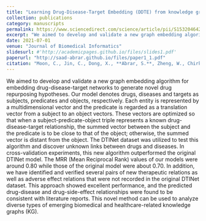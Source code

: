 ```yaml
---
title: "Learning Drug-Disease-Target Embedding (DDTE) from knowledge graphs to inform drug repurposing hypotheses"
collection: publications
category: manuscripts
permalink: https://www.sciencedirect.com/science/article/pii/S1532046421001672
excerpt: "We aimed to develop and validate a new graph embedding algorithm DDTE for embedding drug-disease-target networks to generate novel drug repurposing hypotheses."
date: 2021-07-01
venue: "Journal of Biomedical Informatics"
slidesurl: #'http://academicpages.github.io/files/slides1.pdf'
paperurl: "http://saad-abrar.github.io/files/paper1_1.pdf"
citation: "Moon, C., Jin, C., Dong, X., **Abrar, S.**, Zheng, W., Chirkova, R. Y., & Tropsha, A. (2021). Learning Drug-Disease-Target Embedding (DDTE) from knowledge graphs to inform drug repurposing hypotheses. Journal of biomedical informatics, 119, 103838."
---
```


We aimed to develop and validate a new graph embedding algorithm for embedding drug-disease-target networks to generate novel drug repurposing hypotheses. Our model denotes drugs, diseases and targets as subjects, predicates and objects, respectively. Each entity is represented by a multidimensional vector and the predicate is
regarded as a translation vector from a subject to an object vectors. These vectors are optimized so that when a subject-predicate-object triple represents a known drug-disease-target relationship, the summed vector between the subject and the predicate is to be close to that of the object; otherwise, the summed vector is distant from the
object. The DTINet dataset was utilized to test this algorithm and discover unknown links between drugs and diseases. In cross-validation experiments, this new algorithm outperformed the original DTINet model. The MRR (Mean Reciprocal Rank) values of our models were around 0.80 while those of the original model were about
0.70. In addition, we have identified and verified several pairs of new therapeutic relations as well as adverse effect relations that were not recorded in the original DTINet dataset. This approach showed excellent performance, and the predicted drug-disease and drug-side-effect relationships were found to be consistent with literature reports. This novel method can be used to analyze diverse types of emerging biomedical and healthcare-related knowledge graphs (KG).
